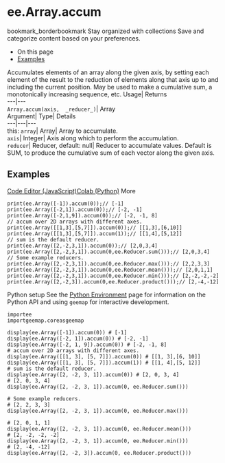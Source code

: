  
#  ee.Array.accum 
bookmark_borderbookmark Stay organized with collections  Save and categorize content based on your preferences.
  * On this page
  * [Examples](https://developers.google.com/earth-engine/apidocs/ee-array-accum#examples)


Accumulates elements of an array along the given axis, by setting each element of the result to the reduction of elements along that axis up to and including the current position. May be used to make a cumulative sum, a monotonically increasing sequence, etc. 
Usage| Returns  
---|---  
`Array.accum(axis,  _reducer_)`| Array  
Argument| Type| Details  
---|---|---  
this: `array`| Array| Array to accumulate.  
`axis`| Integer| Axis along which to perform the accumulation.  
`reducer`| Reducer, default: null| Reducer to accumulate values. Default is SUM, to produce the cumulative sum of each vector along the given axis.  
## Examples
[Code Editor (JavaScript)](https://developers.google.com/earth-engine/apidocs/ee-array-accum#code-editor-javascript-sample)[Colab (Python)](https://developers.google.com/earth-engine/apidocs/ee-array-accum#colab-python-sample) More
```
print(ee.Array([-1]).accum(0));// [-1]
print(ee.Array([-2,1]).accum(0));// [-2, -1]
print(ee.Array([-2,1,9]).accum(0));// [-2, -1, 8]
// accum over 2D arrays with different axes.
print(ee.Array([[1,3],[5,7]]).accum(0));// [[1,3],[6,10]]
print(ee.Array([[1,3],[5,7]]).accum(1));// [[1,4],[5,12]]
// sum is the default reducer.
print(ee.Array([2,-2,3,1]).accum(0));// [2,0,3,4]
print(ee.Array([2,-2,3,1]).accum(0,ee.Reducer.sum()));// [2,0,3,4]
// Some example reducers.
print(ee.Array([2,-2,3,1]).accum(0,ee.Reducer.max()));// [2,2,3,3]
print(ee.Array([2,-2,3,1]).accum(0,ee.Reducer.mean()));// [2,0,1,1]
print(ee.Array([2,-2,3,1]).accum(0,ee.Reducer.min()));// [2,-2,-2,-2]
print(ee.Array([2,-2,3]).accum(0,ee.Reducer.product()));// [2,-4,-12]
```
Python setup
See the [ Python Environment](https://developers.google.com/earth-engine/guides/python_install) page for information on the Python API and using `geemap` for interactive development.
```
importee
importgeemap.coreasgeemap
```
```
display(ee.Array([-1]).accum(0)) # [-1]
display(ee.Array([-2, 1]).accum(0)) # [-2, -1]
display(ee.Array([-2, 1, 9]).accum(0)) # [-2, -1, 8]
# accum over 2D arrays with different axes.
display(ee.Array([[1, 3], [5, 7]]).accum(0)) # [[1, 3],[6, 10]]
display(ee.Array([[1, 3], [5, 7]]).accum(1)) # [[1, 4],[5, 12]]
# sum is the default reducer.
display(ee.Array([2, -2, 3, 1]).accum(0)) # [2, 0, 3, 4]
# [2, 0, 3, 4]
display(ee.Array([2, -2, 3, 1]).accum(0, ee.Reducer.sum()))

# Some example reducers.
# [2, 2, 3, 3]
display(ee.Array([2, -2, 3, 1]).accum(0, ee.Reducer.max()))

# [2, 0, 1, 1]
display(ee.Array([2, -2, 3, 1]).accum(0, ee.Reducer.mean()))
# [2, -2, -2, -2]
display(ee.Array([2, -2, 3, 1]).accum(0, ee.Reducer.min()))
# [2, -4, -12]
display(ee.Array([2, -2, 3]).accum(0, ee.Reducer.product()))
```

